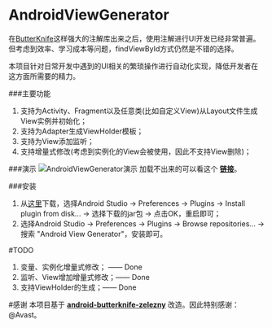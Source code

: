 # AndroidViewGenerator
在[ButterKnife](https://github.com/JakeWharton/butterknife)这样强大的注解库出来之后，使用注解进行UI开发已经非常普遍。但考虑到效率、学习成本等问题，findViewById方式仍然是不错的选择。

本项目针对日常开发中遇到的UI相关的繁琐操作进行自动化实现，降低开发者在这方面所需要的精力。

###主要功能
1. 支持为Activity、Fragment以及任意类(比如自定义View)从Layout文件生成View实例并初始化；
2. 支持为Adapter生成ViewHolder模板；
3. 支持为View添加监听；
4. 支持增量式修改(考虑到实例化的View会被使用，因此不支持View删除)；

###演示
![AndroidViewGenerator演示](resources/demoB.gif)
加载不出来的可以看这个 [__链接__](http://7xktd8.com1.z0.glb.clouddn.com/demoB.gif)。

###安装
1. 从[这里](https://plugins.jetbrains.com/plugin/8219?pr=)下载，选择Android Studio -> Preferences -> Plugins ->  Install plugin from disk... -> 选择下载的jar包 -> 点击OK，重启即可；
2. 选择Android Studio -> Preferences -> Plugins -> Browse repositories... -> 搜索 "Android View Generator"，安装即可。


#TODO
1. 变量、实例化增量式修改； —— Done
2. 监听、View增加增量式修改；—— Done
3. 支持ViewHolder的生成；—— Done

#感谢
本项目基于 [__android-butterknife-zelezny__](https://github.com/avast/android-butterknife-zelezny) 改造。因此特别感谢：@Avast。